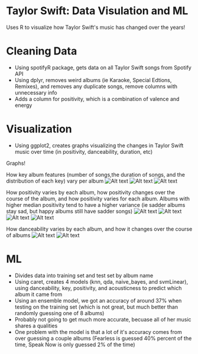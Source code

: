 # Taylor Swift: Data Visulation and ML 
Uses R to visualize how Taylor Swift's music has changed over the years!

  # Cleaning Data
  - Using spotifyR package, gets data on all Taylor Swift songs from Spotify API 
  - Using dplyr, removes weird albums (ie Karaoke, Special Edtions, Remixes), and 
  removes any duplicate songs, remove columns with unnecessary info 
  - Adds a column for positivity, which is a combination of valence and energy 
  
  # Visualization 
  - Using ggplot2, creates graphs visualizing the changes in Taylor Swift music over time
  (in positivity, danceability, duration, etc)
  
  Graphs! 
  
  How key album features (number of songs,the duration of songs, and the distribution of each key) vary per album
  ![Alt text](https://github.com/adrismiller/tsR/blob/master/graphs/songsPerAlbum.jpeg.jpeg)
  ![Alt text](https://github.com/adrismiller/tsR/blob/master/graphs/durationByAlbum.jpeg)
  ![Alt text](https://github.com/adrismiller/tsR/blob/master/graphs/keyDistribution.jpeg) 
  
  How positivity varies by each album, how positivity changes over the course of the album, and how positivity 
  varies for each album. Albums with higher median positivity tend to have a higher variance (ie sadder albums stay sad, 
  but happy albums still have sadder songs) 
  ![Alt text](https://github.com/adrismiller/tsR/blob/master/graphs/posByAlbum.jpeg )
  ![Alt text](https://github.com/adrismiller/tsR/blob/master/graphs/posByTrack.jpeg)
  ![Alt text](https://github.com/adrismiller/tsR/blob/master/graphs/posDistribution.jpeg)
  ![Alt text](https://github.com/adrismiller/tsR/blob/master/graphs/posVariance.jpeg)
  
  How danceability varies by each album, and how it changes over the course of albums
  ![Alt text](https://github.com/adrismiller/tsR/blob/master/graphs/danceabilityByAlbum.jpeg)
  ![Alt text](https://github.com/adrismiller/tsR/blob/master/graphs/danceabilityByTrack.jpeg)

  
  # ML 
  - Divides data into training set and test set by album name
  - Using caret, creates 4 models (knn, qda, naive_bayes, and svmLinear), using 
  danceability, key, positivity, and acousticness to predict which album it came from
  - Using an ensemble model, we got an accuracy of around 37% when testing on the training set 
  (which is not great, but much better than randomly guessing one of 8 albums) 
  - Probably not going to get much more accurate, becuase all of her music shares a qualities 
  - One problem with the model is that a lot of it's accuracy comes from over guessing a couple albums 
   (Fearless is guessed 40% percent of the time, Speak Now is only guessed 2% of the time) 
